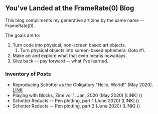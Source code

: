 ## You've Landed at the FrameRate(0) Blog

This blog compliments my generative art zine by the same name -- FrameRate(0).

The goals are to:

1. Turn code into physical, non-screen based art objects.
   1. Turn physical objects into screen-based ephemera. Goto #1.
1. Make art and explore what that even means nowadays.
1. Give back -- pay forward -- what I've learned. 

### Inventory of Posts

* Reproducing Schotter as the Obligatory "Hello, World!" (May 2020). [LINK](https://frameratezero.github.io/Blog/001_Reproducing_Schotter)
* Playing with Blocks, Zine vol 1. Jan, 2020 (May 2020) [LINK] ()
* Schotter Reducts -- Pen plotting, part 1 (June 2020) [LINK] ()
* Schotter Reducts -- Pen plotting, part 2 (June 2020) [LINK] ()



